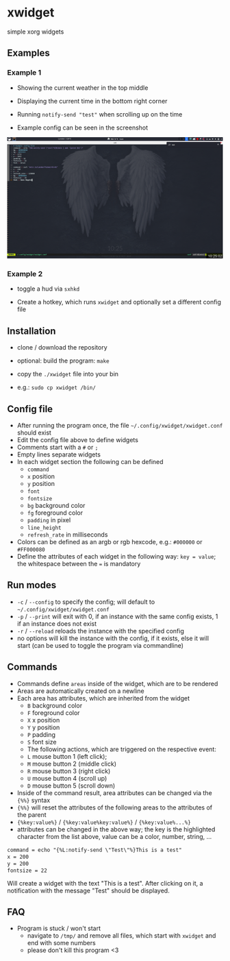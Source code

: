 # xwidget

simple xorg widgets



## Examples

### Example 1

- Showing the current weather in the top middle

- Displaying the current time in the bottom right corner

- Running `notify-send "test"` when scrolling up on the time

- Example config can be seen in the screenshot

![](assets/Example_1.png)

### Example 2

- toggle a hud via `sxhkd`

- Create a hotkey, which runs `xwidget` and optionally set a different config file

## Installation

- clone / download the repository

- optional: build the program: `make`

- copy the `./xwidget` file into your bin

- e.g.: `sudo cp xwidget /bin/`

## Config file

- After running the program once, the file `~/.config/xwidget/xwidget.conf` should exist
- Edit the config file above to define widgets
- Comments start with a `#` or `;`
- Empty lines separate widgets
- In each widget section the following can be defined
  - `command`
  - `x` position
  - `y` position
  - `font`
  - `fontsize`
  - `bg` background color
  - `fg` foreground color
  - `padding` in pixel
  - `line_height`
  - `refresh_rate` in milliseconds
- Colors can be defined as an argb or rgb hexcode, e.g.: `#000000` or `#FF000080`
- Define the attributes of each widget in the following way:  `key = value`; the whitespace between the `=` is mandatory

## Run modes

- `-c` / `--config` to specify the config; will default to `~/.config/xwidget/xwidget.conf`
- `-p` / `--print`  will exit with 0, if an instance with the same config exists, 1 if an instance does not exist
- `-r` / `--reload` reloads the instance with the specified config
- no options        will kill the instance with the config, if it exists, else it will start (can be used to toggle the program via commandline)

## Commands

- Commands define `areas` inside of the widget, which are to be rendered
- Areas are automatically created on a newline
- Each area has attributes, which are inherited from the widget
  - `B` background color
  - `F` foreground color
  - `X` x position 
  - `Y` y position
  - `P` padding
  - `S` font size 
  - The following actions, which are triggered on the respective event:
  - `L` mouse button 1 (left click);
  - `M` mouse button 2 (middle click)
  - `R` mouse button 3 (right click)
  - `U` mouse button 4 (scroll up)
  - `D` mouse button 5 (scroll down)
- Inside of the command result, area attributes can be changed via the `{%%}` syntax
- `{%%}` will reset the attributes of the following areas to the attributes of the parent
- `{%key:value%}`  / `{%key:value%key:value%}` / `{%key:value%...%}`
- attributes can be changed in the above way; the key is the highlighted character from the list above, value can be a color, number, string, ...

```
command = echo "{%L:notify-send \"Test\"%}This is a test"
x = 200
y = 200
fontsize = 22
```

Will create a widget with the text "This is a test". After clicking on it, a notification with the message "Test" should be displayed.

## FAQ

- Program is stuck / won't start
  - navigate to `/tmp/` and remove all files, which start with `xwidget` and end with some numbers
  - please don't kill this program <3
